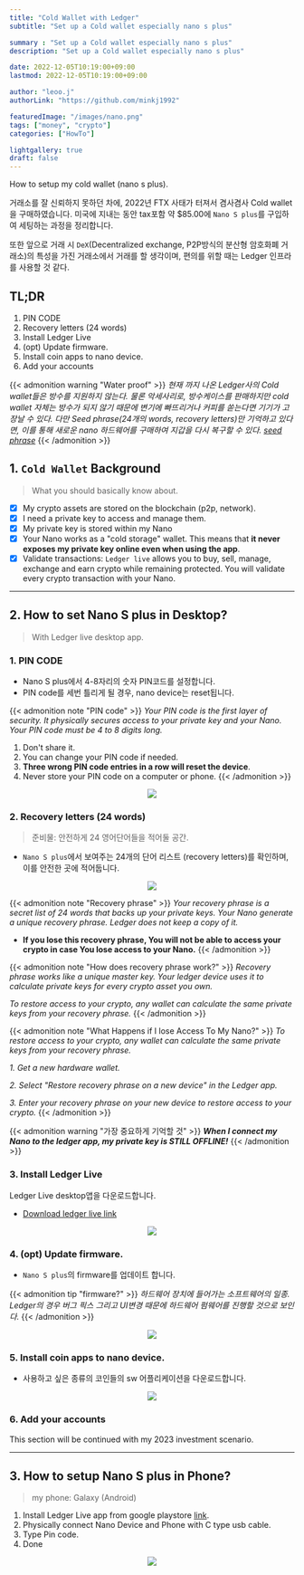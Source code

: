 ```yaml
---
title: "Cold Wallet with Ledger"
subtitle: "Set up a Cold wallet especially nano s plus"

summary : "Set up a Cold wallet especially nano s plus"
description: "Set up a Cold wallet especially nano s plus"

date: 2022-12-05T10:19:00+09:00
lastmod: 2022-12-05T10:19:00+09:00

author: "leoo.j"
authorLink: "https://github.com/minkj1992"

featuredImage: "/images/nano.png"
tags: ["money", "crypto"]
categories: ["HowTo"]

lightgallery: true
draft: false
---
```


How to setup my cold wallet (nano s plus).
<!--more-->

거래소를 잘 신뢰하지 못하던 차에, 2022년 FTX 사태가 터져서 겸사겸사 Cold wallet을 구매하였습니다. 
미국에 지내는 동안 tax포함 약 $85.00에 `Nano S plus`를 구입하여 세팅하는 과정을 정리합니다.

또한 앞으로 거래 시 `DeX`(Decentralized exchange, P2P방식의 분산형 암호화폐 거래소)의 특성을 가진 거래소에서 거래를 할 생각이며, 편의를 위할 때는 Ledger 인프라를 사용할 것 같다.

## TL;DR

1. PIN CODE
2. Recovery letters (24 words)
3. Install Ledger Live
4. (opt) Update firmware.
5. Install coin apps to nano device.
6. Add your accounts

{{< admonition warning "Water proof" >}}
_현재 까지 나온 Ledger사의 Cold wallet들은 방수를 지원하지 않는다. 물론 악세사리로, 방수케이스를 판매하지만 cold wallet 자체는 방수가 되지 않기 때문에 변기에 빠뜨리거나 커피를 쏟는다면 기기가 고장날 수 있다.
다만 Seed phrase(24개의 words, recovery letters)만 기억하고 있다면, 이를 통해 새로운 nano 하드웨어를 구매하여 지갑을 다시 복구할 수 있다. [seed phrase](https://en.bitcoin.it/wiki/Seed_phrase)_
{{< /admonition  >}}

## 1. `Cold Wallet` Background
> What you should basically know about.

- [x] My crypto assets are stored on the blockchain (p2p, network).
- [x] I need a private key to access and manage them.
- [x] My private key is stored within my Nano
- [x] Your Nano works as a "cold storage" wallet. This means that **it never exposes my private key online even when using the app**.
- [x] Validate transactions: `Ledger live` allows you to buy, sell, manage, exchange and earn crypto while remaining protected. You will validate every crypto transaction with your Nano.

---

## 2. How to set Nano S plus in Desktop?
> With Ledger live desktop app.

### 1. PIN CODE

- Nano S plus에서 4-8자리의 숫자 PIN코드를 설정합니다.
- PIN code를 세번 틀리게 될 경우, nano device는 reset됩니다.  

{{< admonition note "PIN code" >}}
_Your PIN code is the first layer of security. It physically secures access to your private key and your Nano. Your PIN code must be 4 to 8 digits long._

1. Don't share it.
2. You can change your PIN code if needed.
3. **Three wrong PIN code entries in a row will reset the device**.
4. Never store your PIN code on a computer or phone.
{{< /admonition  >}}

<center>

![](/images/nano_pincode.png)

</center>

### 2. Recovery letters (24 words)
> 준비물: 안전하게 24 영어단어들을 적어둘 공간.

- `Nano S plus`에서 보여주는 24개의 단어 리스트 (recovery letters)를 확인하며, 이를 안전한 곳에 적어둡니다.

<center>

![](/images/nano_recovery.png)

</center>


{{< admonition note "Recovery phrase" >}}
_Your recovery phrase is a secret list of 24 words that backs up your private keys. Your Nano generate a unique recovery phrase. Ledger does not keep a copy of it._

- **If you lose this recovery phrase, You will not be able to access your crypto in case You lose access to your Nano.**
{{< /admonition  >}}

{{< admonition note "How does recovery phrase work?" >}}
_Recovery phrase works like a unique master key. Your ledger device uses it to calculate private keys for every crypto asset you own._

_To restore access to your crypto, any wallet can calculate the same private keys from your recovery phrase._
{{< /admonition  >}}

{{< admonition note "What Happens if I lose Access To My Nano?" >}}
_To restore access to your crypto, any wallet can calculate the same private keys from your recovery phrase._

_1. Get a new hardware wallet._

_2. Select "Restore recovery phrase on a new device" in the Ledger app._

_3. Enter your recovery phrase on your new device to restore access to your crypto._
{{< /admonition  >}}


{{< admonition warning "가장 중요하게 기억할 것" >}}
_**When I connect my Nano to the ledger app, my private key is STILL OFFLINE!**_
{{< /admonition  >}}




### 3. Install Ledger Live

Ledger Live desktop앱을 다운로드합니다.

- [Download ledger live link](https://www.ledger.com/start)

<center>

![](/images/nano_download.png)

</center>



### 4. (opt) Update firmware.

- `Nano S plus`의 firmware를 업데이트 합니다.

{{< admonition tip "firmware?" >}}
_하드웨어 장치에 들어가는 소프트웨어의 일종. Ledger의 경우 버그 픽스 그리고 UI변경 때문에 하드웨어 펌웨어를 진행할 것으로 보인다._
{{< /admonition  >}}

<center>

![](/images/nano_update_firmware.png)

</center>


### 5. Install coin apps to nano device.

- 사용하고 싶은 종류의 코인들의 sw 어플리케이션을 다운로드합니다.

<center>

![](/images/nano_install_apps.png)

</center>


### 6. Add your accounts

This section will be continued with my 2023 investment scenario.

---

## 3. How to setup Nano S plus in Phone?

> my phone: Galaxy (Android)

1. Install Ledger Live app from google playstore [link](https://play.google.com/store/apps/details?id=com.ledger.live&hl=en_US&gl=US&pli=1).
2. Physically connect Nano Device and Phone with C type usb cable.
3. Type Pin code.
4. Done

<center>

![](/images/nano_phone.jpeg)

</center>